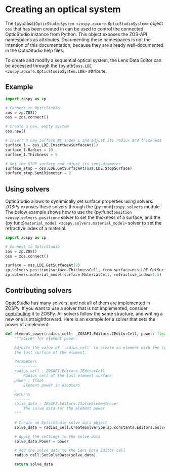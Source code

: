 # Creating an optical system

The {py:class}`OpticStudioSystem <zospy.zpcore.OpticStudioSystem>` object `oss` that has been created in [](01_connection.md)
can be used to control the connected OpticStudio instance from Python.
This object exposes the ZOS-API namespaces as attributes.
Documenting these namespaces is not the intention of this documentation, because they are already well-documented in the
OpticStudio help files.

To create and modify a sequential optical system, the Lens Data Editor can be accessed through the 
{py:attr}`oss.LDE <zospy.zpcore.OpticStudioSystem.LDE>` attribute.

## Example

```python
import zospy as zp

# Connect to OpticStudio
zos = zp.ZOS()
oss = zos.connect()

# Create a new, empty system
oss.new()

# Insert a new surface at index 1 and adjust its radius and thickness
surface_1 = oss.LDE.InsertNewSurfaceAt(1)
surface_1.Radius = 10
surface_1.Thickness = 5

# Get the STOP surface and adjust its semi-diameter
surface_stop = oss.LDE.GetSurfaceAt(oss.LDE.StopSurface)
surface_stop.SemiDiameter = 2
```

## Using solvers

OpticStudio allows to dynamically set surface properties using solvers.
ZOSPy exposes these solvers through the {py:mod}`zospy.solvers` module.
The below example shows how to use the {py:func}`position <zospy.solvers.position>` solver to set the thickness of a surface,
and the {py:func}`material_model <zospy.solvers.material_model>` solver to set the refractive index of a material.

```python
import zospy as zp

# Connect to OpticStudio
zos = zp.ZOS()
oss = zos.connect()

surface = oss.LDE.GetSurfaceAt(2)
zp.solvers.position(surface.ThicknessCell, from_surface=oss.LDE.GetSurfaceAt(1), length=10)
zp.solvers.material_model(surface.MaterialCell, refractive_index=1.5)
```

## Contributing solvers

OpticStudio has many solvers, and not all of them are implemented in ZOSPy.
If you want to use a solver that is not implemented, consider [contributing](../contributing.md) it to ZOSPy.
All solvers follow the same structure, and writing a new one is straightforward.
Here is an example for a solver that sets the power of an element:

```python
def element_power(radius_cell: _ZOSAPI.Editors.IEditorCell, power: float) -> _ZOSAPI.Editors.ISolveElementPower:
    """Solver for element power.

    Adjusts the value of `radius_cell` to create an element with the specified `power`. This solver should be set on
    the last surface of the element.

    Parameters
    ----------
    radius_cell : ZOSAPI.Editors.IEditorCell
        Radius cell of the last element surface
    power : float
        Element power in diopters

    Returns
    -------
    solve_data : ZOSAPI.Editors.ISolveElementPower
        The solve data for the element power
    """
    
    # Create an OpticStudio solve data object
    solve_data = radius_cell.CreateSolveType(zp.constants.Editors.SolveType.ElementPower)._S_ElementPower

    # Apply the settings to the solve data
    solve_data.Power = power

    # Add the solve data to the Lens Data Editor cell
    radius_cell.SetSolveData(solve_data)

    return solve_data
```
